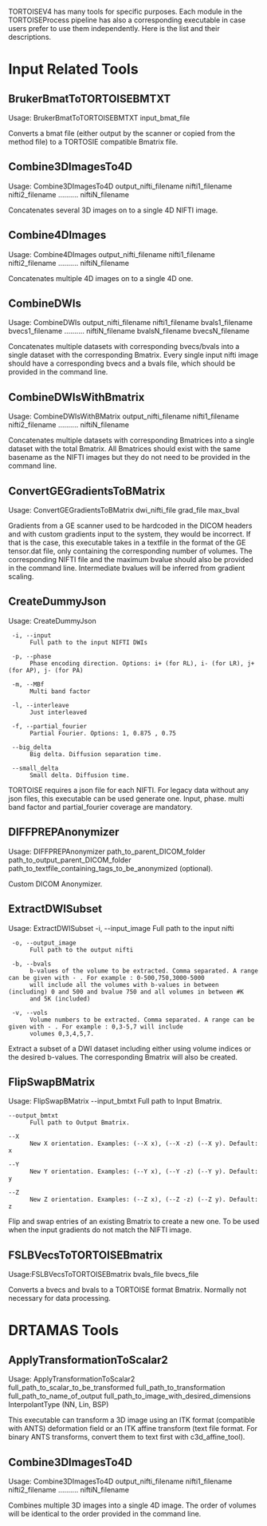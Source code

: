 TORTOISEV4 has many tools for specific purposes.  Each module in the TORTOISEProcess pipeline has also a corresponding executable in case users prefer to use them independently. Here is the list and their descriptions.

# Input Related Tools

## BrukerBmatToTORTOISEBMTXT
Usage:  BrukerBmatToTORTOISEBMTXT input_bmat_file

Converts a bmat file (either output by the scanner or copied from the method file) to a TORTOSIE compatible Bmatrix file.

## Combine3DImagesTo4D
Usage: Combine3DImagesTo4D output_nifti_filename nifti1_filename  nifti2_filename  .......... niftiN_filename

Concatenates several 3D images on to a single 4D NIFTI image.

## Combine4DImages
Usage: Combine4DImages output_nifti_filename nifti1_filename  nifti2_filename  .......... niftiN_filename

Concatenates multiple 4D images on to a single 4D one.

## CombineDWIs
Usage: CombineDWIs output_nifti_filename nifti1_filename bvals1_filename bvecs1_filename  .......... niftiN_filename bvalsN_filename bvecsN_filename

Concatenates multiple datasets with corresponding bvecs/bvals into a single dataset with the corresponding Bmatrix. Every single input nifti image should have a corresponding bvecs and a bvals file, which should be provided in the command line.

## CombineDWIsWithBmatrix
Usage: CombineDWIsWithBMatrix output_nifti_filename nifti1_filename  nifti2_filename  .......... niftiN_filename

Concatenates multiple datasets with corresponding Bmatrices into a single dataset with the total Bmatrix. All Bmatrices should exist with the same basename as the NIFTI images but they  do not need to be provided in the command line.


## ConvertGEGradientsToBMatrix
Usage: ConvertGEGradientsToBMatrix dwi_nifti_file grad_file max_bval

Gradients from a GE scanner used to be hardcoded in the DICOM headers and with custom gradients input to the system, they would be incorrect. If that is the case, this executable takes in a textfile in the format of the GE tensor.dat file, only containing the corresponding number of volumes. The corresponding NIFTI file and the maximum bvalue should also be provided in the command line. Intermediate bvalues will be inferred from gradient scaling.



## CreateDummyJson
Usage: CreateDummyJson

     -i, --input 
          Full path to the input NIFTI DWIs 

     -p, --phase 
          Phase encoding direction. Options: i+ (for RL), i- (for LR), j+ (for AP), j- (for PA) 

     -m, --MBf 
          Multi band factor 

     -l, --interleave 
          Just interleaved 

     -f, --partial_fourier 
          Partial Fourier. Options: 1, 0.875 , 0.75 

     --big_delta 
          Big delta. Diffusion separation time. 

     --small_delta 
          Small delta. Diffusion time. 
          

TORTOISE requires a json file for each NIFTI.  For legacy data without any json files, this executable can be used generate one. Input, phase. multi band factor and partial_fourier coverage are mandatory.


##  DIFFPREPAnonymizer
Usage: DIFFPREPAnonymizer path_to_parent_DICOM_folder path_to_output_parent_DICOM_folder path_to_textfile_containing_tags_to_be_anonymized (optional).

Custom DICOM Anonymizer.

##  ExtractDWISubset
Usage: ExtractDWISubset
     -i, --input_image 
          Full path to the input nifti 

     -o, --output_image 
          Full path to the output nifti 

     -b, --bvals 
          b-values of the volume to be extracted. Comma separated. A range can be given with - . For example : 0-500,750,3000-5000 
          will include all the volumes with b-values in between (including) 0 and 500 and bvalue 750 and all volumes in between #K 
          and 5K (included) 

     -v, --vols 
          Volume numbers to be extracted. Comma separated. A range can be given with - . For example : 0,3-5,7 will include 
          volumes 0,3,4,5,7. 

Extract a subset of a DWI dataset including either using volume indices or the desired b-values.  The corresponding Bmatrix will also be created.

##  FlipSwapBMatrix
Usage: FlipSwapBMatrix
    --input_bmtxt 
          Full path to Input Bmatrix. 

    --output_bmtxt 
          Full path to Output Bmatrix. 

    --X 
          New X orientation. Examples: (--X x), (--X -z) (--X y). Default: x 

    --Y 
          New Y orientation. Examples: (--Y x), (--Y -z) (--Y y). Default: y 

    --Z 
          New Z orientation. Examples: (--Z x), (--Z -z) (--Z y). Default: z 

Flip and swap entries of an existing Bmatrix to create a new one. To be used when the input gradients do not match the NIFTI image.

##  FSLBVecsToTORTOISEBmatrix
Usage:FSLBVecsToTORTOISEBmatrix bvals_file bvecs_file

Converts a bvecs and bvals to a TORTOISE format Bmatrix. Normally not necessary for data processing.


# DRTAMAS Tools


## ApplyTransformationToScalar2
Usage:   ApplyTransformationToScalar2   full_path_to_scalar_to_be_transformed  full_path_to_transformation  full_path_to_name_of_output full_path_to_image_with_desired_dimensions InterpolantType (NN, Lin, BSP)

This executable can transform a 3D image using an ITK format (compatible with ANTS) deformation field or an ITK affine transform (text file format. For binary ANTS transforms, convert them to text first with c3d_affine_tool).

## Combine3DImagesTo4D
Usage: Combine3DImagesTo4D output_nifti_filename nifti1_filename  nifti2_filename  .......... niftiN_filename 

Combines multiple 3D images into a single 4D image.  The order of volumes will be identical to the order provided in the command line.
